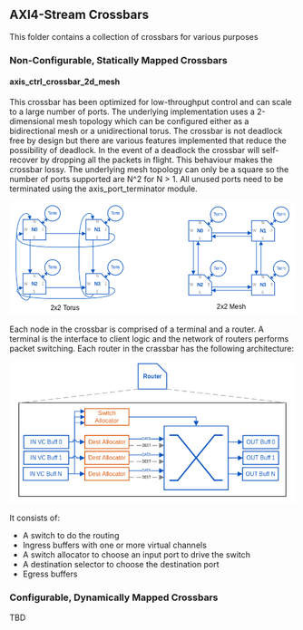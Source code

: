 ## AXI4-Stream Crossbars

This folder contains a collection of crossbars for various purposes 

### Non-Configurable, Statically Mapped Crossbars

#### axis_ctrl_crossbar_2d_mesh

This crossbar has been optimized for low-throughput control and can scale to a
large number of ports. The underlying implementation uses a 2-dimensional mesh
topology which can be configured either as a bidirectional mesh or a 
unidirectional torus. The crossbar is not deadlock free by design but there are
various features implemented that reduce the possibility of deadlock. In the
event of a deadlock the crossbar will self-recover by dropping all the packets
in flight. This behaviour makes the crossbar lossy. The underlying mesh topology
can only be a square so the number of ports supported are N^2 for N > 1. All
unused ports need to be terminated using the axis_port_terminator module.

![Topology Illustration](topology_illustration.png "Mesh and Torus Topology Illustration for 4 nodes")

Each node in the crossbar is comprised of a terminal and a router. A terminal
is the interface to client logic and the network of routers performs 
packet switching. Each router in the crassbar has the following architecture:

![Router Arch](router_arch.png "Mesh Router Architecture")

It consists of:
- A switch to do the routing
- Ingress buffers with one or more virtual channels
- A switch allocator to choose an input port to drive the switch
- A destination selector to choose the destination port
- Egress buffers

### Configurable, Dynamically Mapped Crossbars

TBD